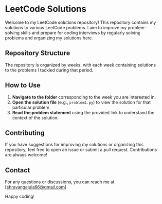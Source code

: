 # LeetCode Solutions

Welcome to my LeetCode solutions repository! This repository contains my solutions to various LeetCode problems. I aim to improve my problem-solving skills and prepare for coding interviews by regularly solving problems and organizing my solutions here.

## Repository Structure

The repository is organized by weeks, with each week containing solutions to the problems I tackled during that period.

## How to Use

1. **Navigate to the folder** corresponding to the week you are interested in.
2. **Open the solution file** (e.g., `problem1.py`) to view the solution for that particular problem.
3. **Read the problem statement** using the provided link to understand the context of the solution.

## Contributing

If you have suggestions for improving my solutions or organizing this repository, feel free to open an issue or submit a pull request. Contributions are always welcome!

## Contact

For any questions or discussions, you can reach me at [shravangajula66@gmail.com].

Happy coding!
